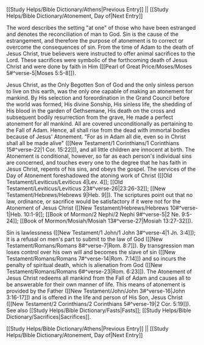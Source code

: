 [[Study Helps/Bible Dictionary/Athens|Previous Entry]]  ||  [[Study Helps/Bible Dictionary/Atonement, Day of|Next Entry]]

 The word describes the setting "at one" of those who have been estranged and denotes the reconciliation of man to God. Sin is the cause of the estrangement, and therefore the purpose of atonement is to correct or overcome the consequences of sin. From the time of Adam to the death of Jesus Christ, true believers were instructed to offer animal sacrifices to the Lord. These sacrifices were symbolic of the forthcoming death of Jesus Christ and were done by faith in Him ([[Pearl of Great Price/Moses/Moses 5#^verse-5|Moses 5:5-8]]).

 Jesus Christ, as the Only Begotten Son of God and the only sinless person to live on this earth, was the only one capable of making an atonement for mankind. By His selection and foreordination in the Grand Council before the world was formed, His divine Sonship, His sinless life, the shedding of His blood in the garden of Gethsemane, His death on the cross and subsequent bodily resurrection from the grave, He made a perfect atonement for all mankind. All are covered unconditionally as pertaining to the Fall of Adam. Hence, all shall rise from the dead with immortal bodies because of Jesus' Atonement. "For as in Adam all die, even so in Christ shall all be made alive" ([[New Testament/1 Corinthians/1 Corinthians 15#^verse-22|1 Cor. 15:22]]), and all little children are innocent at birth. The Atonement is conditional, however, so far as each person's individual sins are concerned, and touches every one to the degree that he has faith in Jesus Christ, repents of his sins, and obeys the gospel. The services of the Day of Atonement foreshadowed the atoning work of Christ ([[Old Testament/Leviticus/Leviticus 4|Lev. 4]]; [[Old Testament/Leviticus/Leviticus 23#^verse-26|23:26-32]]; [[New Testament/Hebrews/Hebrews 9|Heb. 9]]). The scriptures point out that no law, ordinance, or sacrifice would be satisfactory if it were not for the Atonement of Jesus Christ ([[New Testament/Hebrews/Hebrews 10#^verse-1|Heb. 10:1-9]]; [[Book of Mormon/2 Nephi/2 Nephi 9#^verse-5|2 Ne. 9:5-24]]; [[Book of Mormon/Mosiah/Mosiah 13#^verse-27|Mosiah 13:27-32]]).

 Sin is lawlessness ([[New Testament/1 John/1 John 3#^verse-4|1 Jn. 3:4]]); it is a refusal on men's part to submit to the law of God ([[New Testament/Romans/Romans 8#^verse-7|Rom. 8:7]]). By transgression man loses control over his own will and becomes the slave of sin ([[New Testament/Romans/Romans 7#^verse-14|Rom. 7:14]]) and so incurs the penalty of spiritual death, which is alienation from God ([[New Testament/Romans/Romans 6#^verse-23|Rom. 6:23]]). The Atonement of Jesus Christ redeems all mankind from the Fall of Adam and causes all to be answerable for their own manner of life. This means of atonement is provided by the Father ([[New Testament/John/John 3#^verse-16|John 3:16-17]]) and is offered in the life and person of His Son, Jesus Christ ([[New Testament/2 Corinthians/2 Corinthians 5#^verse-19|2 Cor. 5:19]]). See also [[Study Helps/Bible Dictionary/Fasts|Fasts]]; [[Study Helps/Bible Dictionary/Sacrifices|Sacrifices]].

[[Study Helps/Bible Dictionary/Athens|Previous Entry]]  ||  [[Study Helps/Bible Dictionary/Atonement, Day of|Next Entry]]